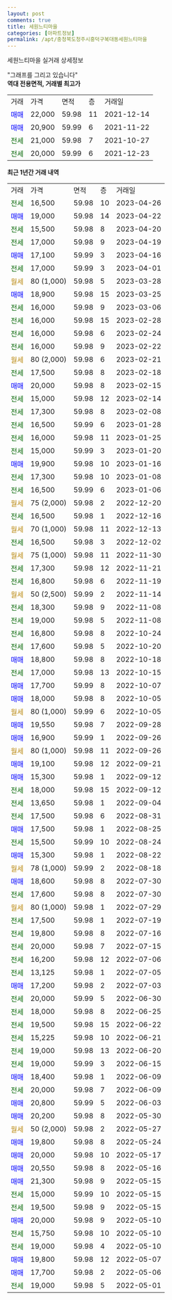 ```yaml
---
layout: post
comments: true
title: 세원느티마을
categories: [아파트정보]
permalink: /apt/충청북도청주시흥덕구복대동세원느티마을
---
```


세원느티마을 실거래 상세정보

<script type="text/javascript">
  google.charts.load('current', {'packages':['line', 'corechart']});
  google.charts.setOnLoadCallback(drawChart);

  function drawChart() {
    var data = new google.visualization.DataTable();
    data.addColumn('date', '거래일');
    data.addColumn('number', "매매");
    data.addColumn('number', "전세");
    data.addColumn('number', "전매");

    data.addRows([[new Date(Date.parse("2023-04-26")), null, 16500, null], [new Date(Date.parse("2023-04-22")), 19000, null, null], [new Date(Date.parse("2023-04-20")), null, 15500, null], [new Date(Date.parse("2023-04-19")), null, 17000, null], [new Date(Date.parse("2023-04-16")), 17100, null, null], [new Date(Date.parse("2023-04-01")), null, 17000, null], [new Date(Date.parse("2023-03-28")), null, null, null], [new Date(Date.parse("2023-03-25")), 18900, null, null], [new Date(Date.parse("2023-03-06")), null, 16000, null], [new Date(Date.parse("2023-02-28")), null, 16000, null], [new Date(Date.parse("2023-02-24")), null, 16000, null], [new Date(Date.parse("2023-02-22")), null, 16000, null], [new Date(Date.parse("2023-02-21")), null, null, null], [new Date(Date.parse("2023-02-18")), null, 17500, null], [new Date(Date.parse("2023-02-15")), 20000, null, null], [new Date(Date.parse("2023-02-14")), null, 15000, null], [new Date(Date.parse("2023-02-08")), null, 17300, null], [new Date(Date.parse("2023-01-28")), null, 16500, null], [new Date(Date.parse("2023-01-25")), null, 16000, null], [new Date(Date.parse("2023-01-20")), null, 15000, null], [new Date(Date.parse("2023-01-16")), 19900, null, null], [new Date(Date.parse("2023-01-08")), null, 17300, null], [new Date(Date.parse("2023-01-06")), null, 16500, null], [new Date(Date.parse("2022-12-20")), null, null, null], [new Date(Date.parse("2022-12-16")), null, 16500, null], [new Date(Date.parse("2022-12-13")), null, null, null], [new Date(Date.parse("2022-12-02")), null, 16500, null], [new Date(Date.parse("2022-11-30")), null, null, null], [new Date(Date.parse("2022-11-21")), null, 17300, null], [new Date(Date.parse("2022-11-19")), null, 16800, null], [new Date(Date.parse("2022-11-14")), null, null, null], [new Date(Date.parse("2022-11-08")), null, 18300, null], [new Date(Date.parse("2022-11-08")), null, 19000, null], [new Date(Date.parse("2022-10-24")), null, 16800, null], [new Date(Date.parse("2022-10-20")), null, 17600, null], [new Date(Date.parse("2022-10-18")), 18800, null, null], [new Date(Date.parse("2022-10-15")), null, 17000, null], [new Date(Date.parse("2022-10-07")), 17700, null, null], [new Date(Date.parse("2022-10-05")), 18000, null, null], [new Date(Date.parse("2022-10-05")), null, null, null], [new Date(Date.parse("2022-09-28")), 19550, null, null], [new Date(Date.parse("2022-09-26")), 16900, null, null], [new Date(Date.parse("2022-09-26")), null, null, null], [new Date(Date.parse("2022-09-21")), 19100, null, null], [new Date(Date.parse("2022-09-12")), 15300, null, null], [new Date(Date.parse("2022-09-12")), null, 18000, null], [new Date(Date.parse("2022-09-04")), null, 13650, null], [new Date(Date.parse("2022-08-31")), null, 17500, null], [new Date(Date.parse("2022-08-25")), 17500, null, null], [new Date(Date.parse("2022-08-24")), null, 15500, null], [new Date(Date.parse("2022-08-22")), 15300, null, null], [new Date(Date.parse("2022-08-18")), null, null, null], [new Date(Date.parse("2022-07-30")), 18600, null, null], [new Date(Date.parse("2022-07-30")), null, 17600, null], [new Date(Date.parse("2022-07-29")), null, null, null], [new Date(Date.parse("2022-07-19")), null, 17500, null], [new Date(Date.parse("2022-07-16")), null, 19800, null], [new Date(Date.parse("2022-07-15")), null, 20000, null], [new Date(Date.parse("2022-07-06")), null, 16200, null], [new Date(Date.parse("2022-07-05")), null, 13125, null], [new Date(Date.parse("2022-07-03")), 17200, null, null], [new Date(Date.parse("2022-06-30")), null, 20000, null], [new Date(Date.parse("2022-06-25")), null, 18000, null], [new Date(Date.parse("2022-06-22")), null, 19500, null], [new Date(Date.parse("2022-06-21")), null, 15225, null], [new Date(Date.parse("2022-06-20")), null, 19000, null], [new Date(Date.parse("2022-06-15")), null, 19000, null], [new Date(Date.parse("2022-06-09")), 18400, null, null], [new Date(Date.parse("2022-06-09")), null, 20000, null], [new Date(Date.parse("2022-06-03")), 20800, null, null], [new Date(Date.parse("2022-05-30")), 20200, null, null], [new Date(Date.parse("2022-05-27")), null, null, null], [new Date(Date.parse("2022-05-24")), 19800, null, null], [new Date(Date.parse("2022-05-17")), 20000, null, null], [new Date(Date.parse("2022-05-16")), 20550, null, null], [new Date(Date.parse("2022-05-15")), 21300, null, null], [new Date(Date.parse("2022-05-15")), null, 15000, null], [new Date(Date.parse("2022-05-15")), null, 19500, null], [new Date(Date.parse("2022-05-10")), 20000, null, null], [new Date(Date.parse("2022-05-10")), null, 15750, null], [new Date(Date.parse("2022-05-10")), null, 19000, null], [new Date(Date.parse("2022-05-07")), 19800, null, null], [new Date(Date.parse("2022-05-06")), 17700, null, null], [new Date(Date.parse("2022-05-01")), null, 19000, null]]);

    var options = {
      hAxis: {
        format: 'yyyy/MM/dd'
      },    
      lineWidth: 0,
      pointsVisible: true,    
      title: '최근 1년간 유형별 실거래가 분포',
      legend: { position: 'bottom' }
    };

    var formatter = new google.visualization.NumberFormat({pattern:'###,###'} );
    formatter.format(data, 1);
    formatter.format(data, 2);
    
    setTimeout(function() {
        var chart = new google.visualization.LineChart(document.getElementById('columnchart_material'));
        chart.draw(data, (options));
        document.getElementById('loading').style.display = 'none';
    }, 200);
  }
</script>


<div id="loading" style="z-index:20; display: block; margin-left: 0px">"그래프를 그리고 있습니다"</div>
<div id="columnchart_material" style="width: 95%; margin-left: 0px; display: block"></div>
<!-- contents start -->
<b>역대 전용면적, 거래별 최고가</b>
<table class="sortable">
    <tr>
      <td>거래</td>
      <td>가격</td>
      <td>면적</td>
      <td>층</td>
      <td>거래일</td>
    </tr>
        <tr>
          <td><a style="color: blue">매매</a></td>
          <td>22,000</td>
          <td>59.98</td>
          <td>11</td>
          <td>2021-12-14</td>
        </tr>            <tr>
          <td><a style="color: blue">매매</a></td>
          <td>20,900</td>
          <td>59.99</td>
          <td>6</td>
          <td>2021-11-22</td>
        </tr>        
        <tr>
              <td><a style="color: darkgreen">전세</a></td>
              <td>21,000</td>
              <td>59.98</td>
              <td>7</td>
              <td>2021-10-27</td>
            </tr>            <tr>
              <td><a style="color: darkgreen">전세</a></td>
              <td>20,000</td>
              <td>59.99</td>
              <td>6</td>
              <td>2021-12-23</td>
            </tr>        
    
</table>

<b>최근 1년간 거래 내역</b>

<table class="sortable">
    <tr>
      <td>거래</td>
      <td>가격</td>
      <td>면적</td>
      <td>층</td>
      <td>거래일</td>
    </tr>
    <tr>
      <td><a style="color: darkgreen">전세</a></td>
      <td>16,500</td>
      <td>59.98</td>
      <td>10</td>
      <td>2023-04-26</td>
    </tr>          <tr>
      <td><a style="color: blue">매매</a></td>
      <td>19,000</td>
      <td>59.98</td>
      <td>14</td>
      <td>2023-04-22</td>
    </tr>          <tr>
      <td><a style="color: darkgreen">전세</a></td>
      <td>15,500</td>
      <td>59.98</td>
      <td>8</td>
      <td>2023-04-20</td>
    </tr>          <tr>
      <td><a style="color: darkgreen">전세</a></td>
      <td>17,000</td>
      <td>59.98</td>
      <td>9</td>
      <td>2023-04-19</td>
    </tr>          <tr>
      <td><a style="color: blue">매매</a></td>
      <td>17,100</td>
      <td>59.99</td>
      <td>3</td>
      <td>2023-04-16</td>
    </tr>          <tr>
      <td><a style="color: darkgreen">전세</a></td>
      <td>17,000</td>
      <td>59.99</td>
      <td>3</td>
      <td>2023-04-01</td>
    </tr>          <tr>
      <td><a style="color: darkgoldenrod">월세</a></td>
      <td>80 (1,000)</td>
      <td>59.98</td>
      <td>5</td>
      <td>2023-03-28</td>
    </tr>          <tr>
      <td><a style="color: blue">매매</a></td>
      <td>18,900</td>
      <td>59.98</td>
      <td>15</td>
      <td>2023-03-25</td>
    </tr>          <tr>
      <td><a style="color: darkgreen">전세</a></td>
      <td>16,000</td>
      <td>59.98</td>
      <td>9</td>
      <td>2023-03-06</td>
    </tr>          <tr>
      <td><a style="color: darkgreen">전세</a></td>
      <td>16,000</td>
      <td>59.98</td>
      <td>15</td>
      <td>2023-02-28</td>
    </tr>          <tr>
      <td><a style="color: darkgreen">전세</a></td>
      <td>16,000</td>
      <td>59.98</td>
      <td>6</td>
      <td>2023-02-24</td>
    </tr>          <tr>
      <td><a style="color: darkgreen">전세</a></td>
      <td>16,000</td>
      <td>59.98</td>
      <td>9</td>
      <td>2023-02-22</td>
    </tr>          <tr>
      <td><a style="color: darkgoldenrod">월세</a></td>
      <td>80 (2,000)</td>
      <td>59.98</td>
      <td>6</td>
      <td>2023-02-21</td>
    </tr>          <tr>
      <td><a style="color: darkgreen">전세</a></td>
      <td>17,500</td>
      <td>59.98</td>
      <td>8</td>
      <td>2023-02-18</td>
    </tr>          <tr>
      <td><a style="color: blue">매매</a></td>
      <td>20,000</td>
      <td>59.98</td>
      <td>8</td>
      <td>2023-02-15</td>
    </tr>          <tr>
      <td><a style="color: darkgreen">전세</a></td>
      <td>15,000</td>
      <td>59.98</td>
      <td>12</td>
      <td>2023-02-14</td>
    </tr>          <tr>
      <td><a style="color: darkgreen">전세</a></td>
      <td>17,300</td>
      <td>59.98</td>
      <td>8</td>
      <td>2023-02-08</td>
    </tr>          <tr>
      <td><a style="color: darkgreen">전세</a></td>
      <td>16,500</td>
      <td>59.99</td>
      <td>6</td>
      <td>2023-01-28</td>
    </tr>          <tr>
      <td><a style="color: darkgreen">전세</a></td>
      <td>16,000</td>
      <td>59.98</td>
      <td>11</td>
      <td>2023-01-25</td>
    </tr>          <tr>
      <td><a style="color: darkgreen">전세</a></td>
      <td>15,000</td>
      <td>59.99</td>
      <td>3</td>
      <td>2023-01-20</td>
    </tr>          <tr>
      <td><a style="color: blue">매매</a></td>
      <td>19,900</td>
      <td>59.98</td>
      <td>10</td>
      <td>2023-01-16</td>
    </tr>          <tr>
      <td><a style="color: darkgreen">전세</a></td>
      <td>17,300</td>
      <td>59.98</td>
      <td>10</td>
      <td>2023-01-08</td>
    </tr>          <tr>
      <td><a style="color: darkgreen">전세</a></td>
      <td>16,500</td>
      <td>59.99</td>
      <td>6</td>
      <td>2023-01-06</td>
    </tr>          <tr>
      <td><a style="color: darkgoldenrod">월세</a></td>
      <td>75 (2,000)</td>
      <td>59.98</td>
      <td>2</td>
      <td>2022-12-20</td>
    </tr>          <tr>
      <td><a style="color: darkgreen">전세</a></td>
      <td>16,500</td>
      <td>59.98</td>
      <td>1</td>
      <td>2022-12-16</td>
    </tr>          <tr>
      <td><a style="color: darkgoldenrod">월세</a></td>
      <td>70 (1,000)</td>
      <td>59.98</td>
      <td>11</td>
      <td>2022-12-13</td>
    </tr>          <tr>
      <td><a style="color: darkgreen">전세</a></td>
      <td>16,500</td>
      <td>59.98</td>
      <td>3</td>
      <td>2022-12-02</td>
    </tr>          <tr>
      <td><a style="color: darkgoldenrod">월세</a></td>
      <td>75 (1,000)</td>
      <td>59.98</td>
      <td>11</td>
      <td>2022-11-30</td>
    </tr>          <tr>
      <td><a style="color: darkgreen">전세</a></td>
      <td>17,300</td>
      <td>59.98</td>
      <td>12</td>
      <td>2022-11-21</td>
    </tr>          <tr>
      <td><a style="color: darkgreen">전세</a></td>
      <td>16,800</td>
      <td>59.98</td>
      <td>6</td>
      <td>2022-11-19</td>
    </tr>          <tr>
      <td><a style="color: darkgoldenrod">월세</a></td>
      <td>50 (2,500)</td>
      <td>59.99</td>
      <td>2</td>
      <td>2022-11-14</td>
    </tr>          <tr>
      <td><a style="color: darkgreen">전세</a></td>
      <td>18,300</td>
      <td>59.98</td>
      <td>9</td>
      <td>2022-11-08</td>
    </tr>          <tr>
      <td><a style="color: darkgreen">전세</a></td>
      <td>19,000</td>
      <td>59.98</td>
      <td>5</td>
      <td>2022-11-08</td>
    </tr>          <tr>
      <td><a style="color: darkgreen">전세</a></td>
      <td>16,800</td>
      <td>59.98</td>
      <td>8</td>
      <td>2022-10-24</td>
    </tr>          <tr>
      <td><a style="color: darkgreen">전세</a></td>
      <td>17,600</td>
      <td>59.98</td>
      <td>5</td>
      <td>2022-10-20</td>
    </tr>          <tr>
      <td><a style="color: blue">매매</a></td>
      <td>18,800</td>
      <td>59.98</td>
      <td>8</td>
      <td>2022-10-18</td>
    </tr>          <tr>
      <td><a style="color: darkgreen">전세</a></td>
      <td>17,000</td>
      <td>59.98</td>
      <td>13</td>
      <td>2022-10-15</td>
    </tr>          <tr>
      <td><a style="color: blue">매매</a></td>
      <td>17,700</td>
      <td>59.99</td>
      <td>8</td>
      <td>2022-10-07</td>
    </tr>          <tr>
      <td><a style="color: blue">매매</a></td>
      <td>18,000</td>
      <td>59.98</td>
      <td>8</td>
      <td>2022-10-05</td>
    </tr>          <tr>
      <td><a style="color: darkgoldenrod">월세</a></td>
      <td>80 (1,000)</td>
      <td>59.99</td>
      <td>6</td>
      <td>2022-10-05</td>
    </tr>          <tr>
      <td><a style="color: blue">매매</a></td>
      <td>19,550</td>
      <td>59.98</td>
      <td>7</td>
      <td>2022-09-28</td>
    </tr>          <tr>
      <td><a style="color: blue">매매</a></td>
      <td>16,900</td>
      <td>59.99</td>
      <td>1</td>
      <td>2022-09-26</td>
    </tr>          <tr>
      <td><a style="color: darkgoldenrod">월세</a></td>
      <td>80 (1,000)</td>
      <td>59.98</td>
      <td>11</td>
      <td>2022-09-26</td>
    </tr>          <tr>
      <td><a style="color: blue">매매</a></td>
      <td>19,100</td>
      <td>59.98</td>
      <td>12</td>
      <td>2022-09-21</td>
    </tr>          <tr>
      <td><a style="color: blue">매매</a></td>
      <td>15,300</td>
      <td>59.98</td>
      <td>1</td>
      <td>2022-09-12</td>
    </tr>          <tr>
      <td><a style="color: darkgreen">전세</a></td>
      <td>18,000</td>
      <td>59.98</td>
      <td>15</td>
      <td>2022-09-12</td>
    </tr>          <tr>
      <td><a style="color: darkgreen">전세</a></td>
      <td>13,650</td>
      <td>59.98</td>
      <td>1</td>
      <td>2022-09-04</td>
    </tr>          <tr>
      <td><a style="color: darkgreen">전세</a></td>
      <td>17,500</td>
      <td>59.98</td>
      <td>6</td>
      <td>2022-08-31</td>
    </tr>          <tr>
      <td><a style="color: blue">매매</a></td>
      <td>17,500</td>
      <td>59.98</td>
      <td>1</td>
      <td>2022-08-25</td>
    </tr>          <tr>
      <td><a style="color: darkgreen">전세</a></td>
      <td>15,500</td>
      <td>59.99</td>
      <td>10</td>
      <td>2022-08-24</td>
    </tr>          <tr>
      <td><a style="color: blue">매매</a></td>
      <td>15,300</td>
      <td>59.98</td>
      <td>1</td>
      <td>2022-08-22</td>
    </tr>          <tr>
      <td><a style="color: darkgoldenrod">월세</a></td>
      <td>78 (1,000)</td>
      <td>59.99</td>
      <td>2</td>
      <td>2022-08-18</td>
    </tr>          <tr>
      <td><a style="color: blue">매매</a></td>
      <td>18,600</td>
      <td>59.98</td>
      <td>8</td>
      <td>2022-07-30</td>
    </tr>          <tr>
      <td><a style="color: darkgreen">전세</a></td>
      <td>17,600</td>
      <td>59.98</td>
      <td>8</td>
      <td>2022-07-30</td>
    </tr>          <tr>
      <td><a style="color: darkgoldenrod">월세</a></td>
      <td>80 (1,000)</td>
      <td>59.98</td>
      <td>1</td>
      <td>2022-07-29</td>
    </tr>          <tr>
      <td><a style="color: darkgreen">전세</a></td>
      <td>17,500</td>
      <td>59.98</td>
      <td>1</td>
      <td>2022-07-19</td>
    </tr>          <tr>
      <td><a style="color: darkgreen">전세</a></td>
      <td>19,800</td>
      <td>59.98</td>
      <td>8</td>
      <td>2022-07-16</td>
    </tr>          <tr>
      <td><a style="color: darkgreen">전세</a></td>
      <td>20,000</td>
      <td>59.98</td>
      <td>7</td>
      <td>2022-07-15</td>
    </tr>          <tr>
      <td><a style="color: darkgreen">전세</a></td>
      <td>16,200</td>
      <td>59.98</td>
      <td>12</td>
      <td>2022-07-06</td>
    </tr>          <tr>
      <td><a style="color: darkgreen">전세</a></td>
      <td>13,125</td>
      <td>59.98</td>
      <td>1</td>
      <td>2022-07-05</td>
    </tr>          <tr>
      <td><a style="color: blue">매매</a></td>
      <td>17,200</td>
      <td>59.98</td>
      <td>2</td>
      <td>2022-07-03</td>
    </tr>          <tr>
      <td><a style="color: darkgreen">전세</a></td>
      <td>20,000</td>
      <td>59.99</td>
      <td>5</td>
      <td>2022-06-30</td>
    </tr>          <tr>
      <td><a style="color: darkgreen">전세</a></td>
      <td>18,000</td>
      <td>59.98</td>
      <td>8</td>
      <td>2022-06-25</td>
    </tr>          <tr>
      <td><a style="color: darkgreen">전세</a></td>
      <td>19,500</td>
      <td>59.98</td>
      <td>15</td>
      <td>2022-06-22</td>
    </tr>          <tr>
      <td><a style="color: darkgreen">전세</a></td>
      <td>15,225</td>
      <td>59.98</td>
      <td>10</td>
      <td>2022-06-21</td>
    </tr>          <tr>
      <td><a style="color: darkgreen">전세</a></td>
      <td>19,000</td>
      <td>59.98</td>
      <td>13</td>
      <td>2022-06-20</td>
    </tr>          <tr>
      <td><a style="color: darkgreen">전세</a></td>
      <td>19,000</td>
      <td>59.99</td>
      <td>3</td>
      <td>2022-06-15</td>
    </tr>          <tr>
      <td><a style="color: blue">매매</a></td>
      <td>18,400</td>
      <td>59.98</td>
      <td>1</td>
      <td>2022-06-09</td>
    </tr>          <tr>
      <td><a style="color: darkgreen">전세</a></td>
      <td>20,000</td>
      <td>59.98</td>
      <td>7</td>
      <td>2022-06-09</td>
    </tr>          <tr>
      <td><a style="color: blue">매매</a></td>
      <td>20,800</td>
      <td>59.99</td>
      <td>5</td>
      <td>2022-06-03</td>
    </tr>          <tr>
      <td><a style="color: blue">매매</a></td>
      <td>20,200</td>
      <td>59.98</td>
      <td>8</td>
      <td>2022-05-30</td>
    </tr>          <tr>
      <td><a style="color: darkgoldenrod">월세</a></td>
      <td>50 (2,000)</td>
      <td>59.98</td>
      <td>2</td>
      <td>2022-05-27</td>
    </tr>          <tr>
      <td><a style="color: blue">매매</a></td>
      <td>19,800</td>
      <td>59.98</td>
      <td>8</td>
      <td>2022-05-24</td>
    </tr>          <tr>
      <td><a style="color: blue">매매</a></td>
      <td>20,000</td>
      <td>59.98</td>
      <td>10</td>
      <td>2022-05-17</td>
    </tr>          <tr>
      <td><a style="color: blue">매매</a></td>
      <td>20,550</td>
      <td>59.98</td>
      <td>8</td>
      <td>2022-05-16</td>
    </tr>          <tr>
      <td><a style="color: blue">매매</a></td>
      <td>21,300</td>
      <td>59.98</td>
      <td>9</td>
      <td>2022-05-15</td>
    </tr>          <tr>
      <td><a style="color: darkgreen">전세</a></td>
      <td>15,000</td>
      <td>59.99</td>
      <td>10</td>
      <td>2022-05-15</td>
    </tr>          <tr>
      <td><a style="color: darkgreen">전세</a></td>
      <td>19,500</td>
      <td>59.98</td>
      <td>9</td>
      <td>2022-05-15</td>
    </tr>          <tr>
      <td><a style="color: blue">매매</a></td>
      <td>20,000</td>
      <td>59.98</td>
      <td>9</td>
      <td>2022-05-10</td>
    </tr>          <tr>
      <td><a style="color: darkgreen">전세</a></td>
      <td>15,750</td>
      <td>59.98</td>
      <td>10</td>
      <td>2022-05-10</td>
    </tr>          <tr>
      <td><a style="color: darkgreen">전세</a></td>
      <td>19,000</td>
      <td>59.98</td>
      <td>4</td>
      <td>2022-05-10</td>
    </tr>          <tr>
      <td><a style="color: blue">매매</a></td>
      <td>19,800</td>
      <td>59.98</td>
      <td>12</td>
      <td>2022-05-07</td>
    </tr>          <tr>
      <td><a style="color: blue">매매</a></td>
      <td>17,700</td>
      <td>59.98</td>
      <td>2</td>
      <td>2022-05-06</td>
    </tr>          <tr>
      <td><a style="color: darkgreen">전세</a></td>
      <td>19,000</td>
      <td>59.98</td>
      <td>5</td>
      <td>2022-05-01</td>
    </tr>      </table>
<!-- contents end -->    

